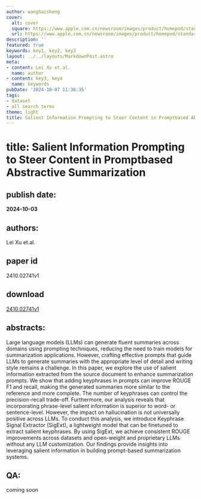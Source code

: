 ```yaml
---
author: wanghaisheng
cover:
  alt: cover
  square: https://www.apple.com.cn/newsroom/images/product/homepod/standard/Apple-HomePod-hero-230118_big.jpg.large_2x.jpg
  url: https://www.apple.com.cn/newsroom/images/product/homepod/standard/Apple-HomePod-hero-230118_big.jpg.large_2x.jpg
description: ''
featured: true
keywords: key1, key2, key3
layout: ../../layouts/MarkdownPost.astro
meta:
- content: Lei Xu et.al.
  name: author
- content: key3, key4
  name: keywords
pubDate: '2024-10-07 11:36:35'
tags:
- dataset
- all search terms
theme: light
title: Salient Information Prompting to Steer Content in Promptbased Abstractive Summarization
---
```


# title: Salient Information Prompting to Steer Content in Promptbased Abstractive Summarization 
## publish date: 
**2024-10-03** 
## authors: 
  Lei Xu et.al. 
## paper id
2410.02741v1
## download
[2410.02741v1](http://arxiv.org/abs/2410.02741v1)
## abstracts:
Large language models (LLMs) can generate fluent summaries across domains using prompting techniques, reducing the need to train models for summarization applications. However, crafting effective prompts that guide LLMs to generate summaries with the appropriate level of detail and writing style remains a challenge. In this paper, we explore the use of salient information extracted from the source document to enhance summarization prompts. We show that adding keyphrases in prompts can improve ROUGE F1 and recall, making the generated summaries more similar to the reference and more complete. The number of keyphrases can control the precision-recall trade-off. Furthermore, our analysis reveals that incorporating phrase-level salient information is superior to word- or sentence-level. However, the impact on hallucination is not universally positive across LLMs. To conduct this analysis, we introduce Keyphrase Signal Extractor (SigExt), a lightweight model that can be finetuned to extract salient keyphrases. By using SigExt, we achieve consistent ROUGE improvements across datasets and open-weight and proprietary LLMs without any LLM customization. Our findings provide insights into leveraging salient information in building prompt-based summarization systems.
## QA:
coming soon
